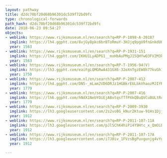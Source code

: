 ```yaml
---
layout: pathway
title: d2dc70bf20d68b96301dc539f72bd9fc
type: chronological-forwards
path_hash: d2dc70bf20d68b96301dc539f72bd9fc
date: 2018-06-23 09:54:27
objects:
- weblink: https://www.rijksmuseum.nl/en/search?q=RP-P-1898-A-20187
  imglink: https://lh4.ggpht.com/8vjGy8pkc6brBToRmuY-3HJjq9pgU9fnGnkdUQnx3AmuwWltCRsDnGESmrcnGx9Q03Vzz8aPwnd3ngb-nIeI8nSQe7o=s200
  year: 1563
- weblink: https://www.rijksmuseum.nl/en/search?q=RP-P-1931-151
  imglink: https://lh4.ggpht.com/IKHU1LyADPG1__mxHbAuPMgJ15QHYwO3FV2M3klDezVsFl536g17uq_dtqyx8rmfmzIZbXJHzxXkU19ymyRAQxkGq2ZD=s200
  year: 1563
- weblink: https://www.rijksmuseum.nl/en/search?q=RP-T-1956-94(V)
  imglink: https://lh3.ggpht.com/eaiFgLQMGRwA431GX6-32oXnTgzEW8h77kvGh1aRMC5BxJXU5mPei8gMXBdX4hKYx1hoX_USUdzVXbKKHzEv9D1UQ5M=s200
  year: 1750
- weblink: https://www.rijksmuseum.nl/en/search?q=RP-P-2007-412
  imglink: https://lh4.ggpht.com/DN5-_mLam2VD6DRJz1HGBkrEULbkVhaozMJIYRbILQaR9T97TCFiuhoPOHI4iSOEDCaLAw-wtzMRKkJLBCtv4jyAZY-S=s200
  year: 1779
- weblink: https://www.rijksmuseum.nl/en/search?q=RP-P-2007-416
  imglink: https://lh6.ggpht.com/hNdX1NebYOiEjABvtqsfTfPXkQBuQVCu0ULtRcthrdh47udxp06Q9h9e0AMwPK8T0aYIh11o_8J6zd8zVteNV-R4ZA=s200
  year: 1779
- weblink: https://www.rijksmuseum.nl/en/search?q=RP-P-2009-3930
  imglink: https://lh3.googleusercontent.com/2s2voBG_kNur2Ktuw-91Hs1Djjap7hH0TST2C5hOT33ygkSgoPhdscY9gAlhL5RgSXG9iQmIsTkPkrbMsFt-b2Y21w=s200
  year: 1912
- weblink: https://www.rijksmuseum.nl/en/search?q=RP-P-2011-107-11A
  imglink: https://lh3.googleusercontent.com/pJlSChK4hiP14Y9Htc_x_QmOiL7qwQlTC3zQsv2QIS0B1DaFclN6BEURXGSM5-ElRHVidVXmgd8on-58b7LCfN8KUIU=s200
  year: 1912
- weblink: https://www.rijksmuseum.nl/en/search?q=RP-P-2011-107-17A
  imglink: https://lh3.googleusercontent.com/i7J0iv_1FVzsBgPuvgunjg4vYgm8hQ_nXRj3oYT3_7HqLQpEkVNOfAlOyhyebvbs25z4BMLZtGKMWiHxO3S0yB4eKX8u=s200
  year: 1912

---
```

